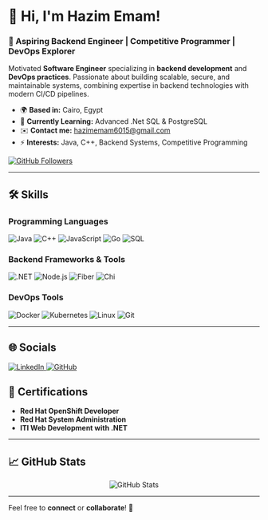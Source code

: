 # 👋 Hi, I'm Hazim Emam!

### 🚀 Aspiring Backend Engineer | Competitive Programmer | DevOps Explorer  

Motivated **Software Engineer** specializing in **backend development** and **DevOps practices**. Passionate about building scalable, secure, and maintainable systems, combining expertise in backend technologies with modern CI/CD pipelines.

- 🌍 **Based in:** Cairo, Egypt  
- 🧠 **Currently Learning:** Advanced .Net SQL & PostgreSQL  
- ✉️ **Contact me:** [hazimemam6015@gmail.com](mailto:hazimemam6015@gmail.com)  
- ⚡ **Interests:** Java, C++, Backend Systems, Competitive Programming  

<a href="https://www.github.com/HazimEmam" target="_blank" rel="noreferrer">
  <img src="https://img.shields.io/github/followers/HazimEmam?logo=github&style=for-the-badge&color=blueviolet&labelColor=2c3e50" alt="GitHub Followers" />
</a>

---

## 🛠️ Skills

### **Programming Languages**  
<p align="left">
  <img src="https://img.shields.io/badge/Java-ED8B00?style=for-the-badge&logo=java&logoColor=white" alt="Java" />
  <img src="https://img.shields.io/badge/C++-00599C?style=for-the-badge&logo=cplusplus&logoColor=white" alt="C++" />
  <img src="https://img.shields.io/badge/JavaScript-F7DF1E?style=for-the-badge&logo=javascript&logoColor=black" alt="JavaScript" />
  <img src="https://img.shields.io/badge/Go-00ADD8?style=for-the-badge&logo=go&logoColor=white" alt="Go" />
  <img src="https://img.shields.io/badge/SQL-4479A1?style=for-the-badge&logo=postgresql&logoColor=white" alt="SQL" />
</p>

### **Backend Frameworks & Tools**  
<p align="left">
  <img src="https://img.shields.io/badge/.NET-512BD4?style=for-the-badge&logo=dotnet&logoColor=white" alt=".NET" />
  <img src="https://img.shields.io/badge/Node.js-339933?style=for-the-badge&logo=nodedotjs&logoColor=white" alt="Node.js" />
  <img src="https://img.shields.io/badge/Fiber-00ADD8?style=for-the-badge&logo=go&logoColor=white" alt="Fiber" />
  <img src="https://img.shields.io/badge/Chi-00ADD8?style=for-the-badge&logo=go&logoColor=white" alt="Chi" />
</p>

### **DevOps Tools**  
<p align="left">
  <img src="https://img.shields.io/badge/Docker-2496ED?style=for-the-badge&logo=docker&logoColor=white" alt="Docker" />
  <img src="https://img.shields.io/badge/Kubernetes-326CE5?style=for-the-badge&logo=kubernetes&logoColor=white" alt="Kubernetes" />
  <img src="https://img.shields.io/badge/Linux-FCC624?style=for-the-badge&logo=linux&logoColor=black" alt="Linux" />
  <img src="https://img.shields.io/badge/Git-F05032?style=for-the-badge&logo=git&logoColor=white" alt="Git" />
</p>

---

## 🌐 Socials

<p align="left">
  <a href="https://www.linkedin.com/in/hazim-emam-5874a9208/" target="_blank" rel="noreferrer">
    <img src="https://img.shields.io/badge/LinkedIn-0A66C2?style=for-the-badge&logo=linkedin&logoColor=white" alt="LinkedIn" />
  </a>
  <a href="https://www.github.com/HazimEmam" target="_blank" rel="noreferrer">
    <img src="https://img.shields.io/badge/GitHub-171515?style=for-the-badge&logo=github&logoColor=white" alt="GitHub" />
  </a>
</p>


## 📜 Certifications

- **Red Hat OpenShift Developer**  
- **Red Hat System Administration**  
- **ITI Web Development with .NET**

---

## 📈 GitHub Stats  

<p align="center">
  <img src="https://github-readme-stats.vercel.app/api?username=HazimEmam&show_icons=true&theme=radical" alt="GitHub Stats" />
</p>

---

Feel free to **connect** or **collaborate**! 🚀

